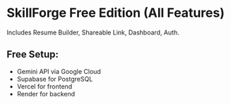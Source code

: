 # SkillForge Free Edition (All Features)

Includes Resume Builder, Shareable Link, Dashboard, Auth.

## Free Setup:
- Gemini API via Google Cloud
- Supabase for PostgreSQL
- Vercel for frontend
- Render for backend